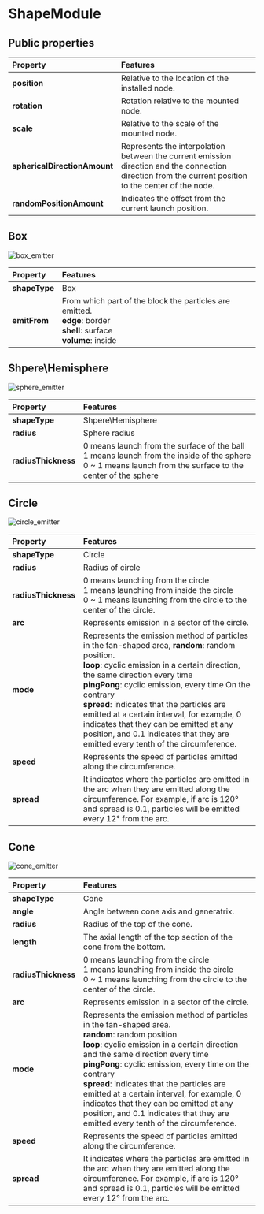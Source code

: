 # ShapeModule

## Public properties

Property | Features
:---|:---
**position** | Relative to the location of the installed node.
**rotation** | Rotation relative to the mounted node.
**scale** | Relative to the scale of the mounted node.
**sphericalDirectionAmount** | Represents the interpolation between the current emission direction and the connection direction from the current position to the center of the node.
**randomPositionAmount** | Indicates the offset from the current launch position.

## Box

![box_emitter](particle-system/box_emitter.png)

Property | Features
:---|:---
**shapeType** | Box
**emitFrom** | From which part of the block the particles are emitted.<br>**edge**: border<br>**shell**: surface<br>**volume**: inside

## Shpere\Hemisphere

![sphere_emitter](particle-system/sphere_emitter.png)

Property | Features
:---|:---
**shapeType** | Shpere\Hemisphere
**radius** | Sphere radius
**radiusThickness** | 0 means launch from the surface of the ball<br> 1 means launch from the inside of the sphere<br>0 ~ 1 means launch from the surface to the center of the sphere

## Circle

![circle_emitter](particle-system/circle_emitter.png)

Property | Features
:---|:---
**shapeType** | Circle
**radius** | Radius of circle
**radiusThickness** | 0 means launching from the circle<br>1 means launching from inside the circle<br>0 ~ 1 means launching from the circle to the center of the circle.
**arc** | Represents emission in a sector of the circle.
**mode** | Represents the emission method of particles in the fan-shaped area, **random**: random position.<br>**loop**: cyclic emission in a certain direction, the same direction every time<br>**pingPong**: cyclic emission, every time On the contrary<br>**spread**: indicates that the particles are emitted at a certain interval, for example, 0 indicates that they can be emitted at any position, and 0.1 indicates that they are emitted every tenth of the circumference.
**speed** | Represents the speed of particles emitted along the circumference.
**spread** | It indicates where the particles are emitted in the arc when they are emitted along the circumference. For example, if arc is 120° and spread is 0.1, particles will be emitted every 12° from the arc.

## Cone

![cone_emitter](particle-system/cone_emitter.png)

Property | Features
:---|:---
**shapeType** | Cone
**angle** | Angle between cone axis and generatrix.
**radius** | Radius of the top of the cone.
**length** | The axial length of the top section of the cone from the bottom.
**radiusThickness** | 0 means launching from the circle<br>1 means launching from inside the circle<br>0 ~ 1 means launching from the circle to the center of the circle.
**arc** | Represents emission in a sector of the circle.
**mode** | Represents the emission method of particles in the fan-shaped area.<br>**random**: random position<br>**loop**: cyclic emission in a certain direction and the same direction every time<br>**pingPong**: cyclic emission, every time on the contrary<br>**spread**: indicates that the particles are emitted at a certain interval, for example, 0 indicates that they can be emitted at any position, and 0.1 indicates that they are emitted every tenth of the circumference.
**speed** | Represents the speed of particles emitted along the circumference.
**spread** | It indicates where the particles are emitted in the arc when they are emitted along the circumference. For example, if arc is 120° and spread is 0.1, particles will be emitted every 12° from the arc.
